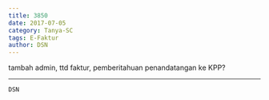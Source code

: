 ```yaml
---
title: 3850
date: 2017-07-05
category: Tanya-SC
tags: E-Faktur
author: DSN
---
```


tambah admin, ttd faktur, pemberitahuan penandatangan ke KPP?

---



`DSN`
